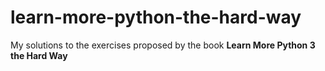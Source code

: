 # learn-more-python-the-hard-way

My solutions to the exercises proposed by the book **Learn More Python 3 the Hard Way**
